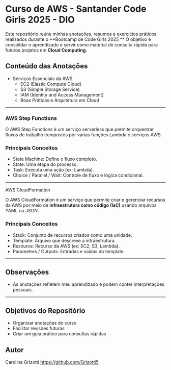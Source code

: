 # Curso de AWS - Santander Code Girls 2025 - DIO

Este repositório reúne minhas anotações, resumos e exercícios práticos realizados durante o **Bootcamp de Code Girls 2025 **
O objetivo é consolidar o aprendizado e servir como material de consulta rápida para futuros projetos em **Cloud Computing**.

## Conteúdo das Anotações
- Serviços Essenciais da AWS
  - EC2 (Elastic Compute Cloud)
  - S3 (Simple Storage Service)
  - IAM (Identity and Access Management)
  - Boas Práticas e Arquitetura em Cloud
---

### AWS Step Functions

O AWS Step Functions é um serviço serverless que permite orquestrar fluxos de trabalho compostos por várias funções Lambda e serviços AWS.

### Principais Conceitos
- State Machine: Define o fluxo completo.
- State: Uma etapa do processo.
- Task: Executa uma ação (ex: Lambda).
- Choice / Parallel / Wait: Controle de fluxo e lógica condicional.
  
---

AWS CloudFormation

O AWS CloudFormation é um serviço que permite criar e gerenciar recursos da AWS por meio de **infraestrutura como código (IaC)** usando arquivos YAML ou JSON.

### Principais Conceitos
- Stack: Conjunto de recursos criados como uma unidade.
- Template: Arquivo que descreve a infraestrutura.
- Resource: Recurso da AWS (ex: EC2, S3, Lambda).
- Parameters / Outputs: Entradas e saídas do template.
  
---
##  Observações

- As anotações refletem meu aprendizado e podem conter interpretações pessoais.

---

## Objetivos do Repositório

- Organizar anotações do curso
- Facilitar revisões futuras
- Criar um guia prático para consultas rápidas


## Autor

Carolina Grizotti https://github.com/Grizotti5
